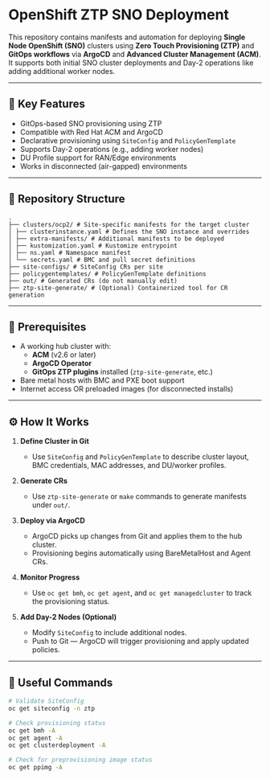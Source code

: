 # OpenShift ZTP SNO Deployment

This repository contains manifests and automation for deploying **Single Node OpenShift (SNO)** clusters using **Zero Touch Provisioning (ZTP)** and **GitOps workflows** via **ArgoCD** and **Advanced Cluster Management (ACM)**. It supports both initial SNO cluster deployments and Day-2 operations like adding additional worker nodes.

---

## 🔧 Key Features

- GitOps-based SNO provisioning using ZTP
- Compatible with Red Hat ACM and ArgoCD
- Declarative provisioning using `SiteConfig` and `PolicyGenTemplate`
- Supports Day-2 operations (e.g., adding worker nodes)
- DU Profile support for RAN/Edge environments
- Works in disconnected (air-gapped) environments

---

## 📁 Repository Structure

```
.
├── clusters/ocp2/ # Site-specific manifests for the target cluster
│ ├── clusterinstance.yaml # Defines the SNO instance and overrides
│ ├── extra-manifests/ # Additional manifests to be deployed
│ ├── kustomization.yaml # Kustomize entrypoint
│ ├── ns.yaml # Namespace manifest
│ └── secrets.yaml # BMC and pull secret definitions
├── site-configs/ # SiteConfig CRs per site
├── policygentemplates/ # PolicyGenTemplate definitions
├── out/ # Generated CRs (do not manually edit)
├── ztp-site-generate/ # (Optional) Containerized tool for CR generation
```

---

## 🚀 Prerequisites

- A working hub cluster with:
  - **ACM** (v2.6 or later)
  - **ArgoCD Operator**
  - **GitOps ZTP plugins** installed (`ztp-site-generate`, etc.)
- Bare metal hosts with BMC and PXE boot support
- Internet access OR preloaded images (for disconnected installs)

---

## ⚙️ How It Works

1. **Define Cluster in Git**
   - Use `SiteConfig` and `PolicyGenTemplate` to describe cluster layout, BMC credentials, MAC addresses, and DU/worker profiles.

2. **Generate CRs**
   - Use `ztp-site-generate` or `make` commands to generate manifests under `out/`.

3. **Deploy via ArgoCD**
   - ArgoCD picks up changes from Git and applies them to the hub cluster.
   - Provisioning begins automatically using BareMetalHost and Agent CRs.

4. **Monitor Progress**
   - Use `oc get bmh`, `oc get agent`, and `oc get managedcluster` to track the provisioning status.

5. **Add Day-2 Nodes (Optional)**
   - Modify `SiteConfig` to include additional nodes.
   - Push to Git — ArgoCD will trigger provisioning and apply updated policies.

---

## 🧪 Useful Commands

```bash
# Validate SiteConfig
oc get siteconfig -n ztp

# Check provisioning status
oc get bmh -A
oc get agent -A
oc get clusterdeployment -A

# Check for preprovisioning image status
oc get ppimg -A
